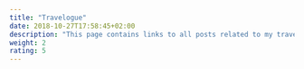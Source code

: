 ```yaml
---
title: "Travelogue"
date: 2018-10-27T17:58:45+02:00
description: "This page contains links to all posts related to my travel ventures."
weight: 2
rating: 5
---
```


